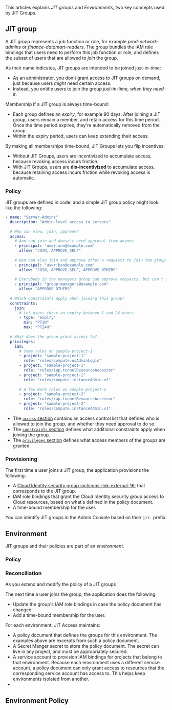This articles explains _JIT groups_ and _Environments_, two key concepts used by JIT Groups.

## JIT group

A JIT group represents a job function or role, for example _prod-network-admins_ or _finance-datamart-readers_.
The group bundles the IAM role bindings that users need to perform this job function or role, and defines
the subset of users that are allowed to _join_ the group.

As their name indicates, JIT groups are intended to be joined just-in-time:  

+   As an administrator, you don't grant access to JIT groups on demand, just because users _might_ need certain access.
+   Instead, you entitle users to join the group _just-in-time, when they need it_.

Membership if a JIT group is always time-bound:

+   Each group defines an _expiry_, for example 90 days. After joining a JIT group, users remain a member, and retain
    access for this time period. Once the time period expires, they're automatically removed from the group.
+   Within the expiry period, users can keep extending their access.

By making all memberships time-bound, JIT Groups lets you flip incentives:

+   Without JIT Groups, users are incentivized to accumulate access, because revoking access incurs friction.
+   With JIT Groups, users are **dis-incentivized** to accumulate access, because retaining access incurs friction while
    revoking access is automatic.

### Policy

JIT groups are defined in code, and a simple JIT group policy might look like the following:

```yaml
- name: "Server-Admins"
  description: "Admin-level access to servers"
  
  # Who can view, join, approve?
  access:
    # Ann can join and doesn't need approval from anyone
    - principal: "user:ann@example.com"
      allow: "JOIN, APPROVE_SELF"
      
    # Ben can also join and approve other's requests to join the group
    - principal: "user:ben@example.com"
      allow: "JOIN, APPROVE_SELF, APPROVE_OTHERS"
      
    # Everybody in the managers group can approve requests, but can't join themselves
    - principal: "group:managers@example.com"
      allow: "APPROVE_OTHERS"
      
  # Which constraints apply when joining this group?
  constraints:
    join:
      # Let users chose an expiry between 1 and 24 hours
      - type: "expiry"
        min: "PT1H"
        max: "PT24H"
        
  # What does the group grant access to?
  privileges:
    iam:
      # Some roles on sample-project-1
      - project: "sample-project-1"
        role: "roles/compute.osAdminLogin"
      - project: "sample-project-1"
        role: "roles/iap.tunnelResourceAccessor"
      - project: "sample-project-1"
        role: "roles/compute.instanceAdmin.v1"
        
      # A few more roles on sample-project-2
      - project: "sample-project-2"
        role: "roles/iap.tunnelResourceAccessor"
      - project: "sample-project-2"
        role: "roles/compute.instanceAdmin.v1"
```

+   The [`access` section](policy-reference.md#access-control-list) contains an access control list
    that defines who is allowed to join the group, 
    and whether they need approval to do so.
+   The [`constraints` section](policy-reference.md#constraint) defines what additional constraints apply 
    when joining the group.
+   The [`privileges` section](policy-reference.md#privilege) defines what access members of the groups are granted.

### Provisioning 

The first time a user joins a JIT group, the application provisions the following:

+   A [Cloud Identity security group :octicons-link-external-16:](https://cloud.google.com/identity/docs/how-to/update-group-to-security-group)
    that corresponds to the JIT group. 
+   IAM role bindings that grant the Cloud Identity security group access to Cloud resources, based on what's defined
    in the policy document.
+   A time-bound membership for the user.

You can identify JIT groups in the Admin Console based on their `jit.` prefix.

## Environment

JIT groups and their policies are part of an _environment_. 

### Policy

### Reconciliation

As you extend and modify the policy of a JIT groups

The next time a user joins the group, the application does the following:

+   Update the group's IAM role bindings in case the policy document has changed
+   Add a time-bound membership for the user.




For each environment, JIT Access maintains:

*   A policy document that defines the groups for this environment. The examples above are excerpts from such a policy document.
*   A Secret Manger secret to store the policy document. The secret can live in any project, and must be appropriately secured.
*   A service account to provision IAM bindings for projects that belong to that environment. Because each environment uses a different service account, a policy document can only grant access to resources that the corresponding service account has access to. This helps keep environments isolated from another.
* 
## Environment Policy